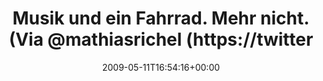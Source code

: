 ---
retweeted: false
source: <a href="http://twitter.com" rel="nofollow">Twitter Web Client</a>
entities:
  hashtags: []
  symbols: []
  user_mentions:
  - name: Mathias Richel
    screen_name: mathiasrichel
    indices:
    - '40'
    - '54'
    id_str: '5899392'
    id: '5899392'
  urls: []
display_text_range:
- '0'
- '81'
favorite_count: '0'
id_str: '1764625597'
truncated: false
retweet_count: '0'
id: '1764625597'
created_at: Mon May 11 16:54:16 +0000 2009
favorited: false
full_text: Musik und ein Fahrrad. Mehr nicht. (Via [@mathiasrichel](https://twitter.com/mathiasrichel))
  http://tinyurl.com/q6ylax
lang: de
tags:
- pesos/twitter
date: '2009-05-11T16:54:16+00:00'
src: https://twitter.com/bascht/status/1764625597
original_url: https://twitter.com/bascht/status/1764625597
type: twitter_tweet
text: Musik und ein Fahrrad. Mehr nicht. (Via [@mathiasrichel](https://twitter.com/mathiasrichel))
  http://tinyurl.com/q6ylax
title: Musik und ein Fahrrad. Mehr nicht. (Via @mathiasrichel (https://twitter

---